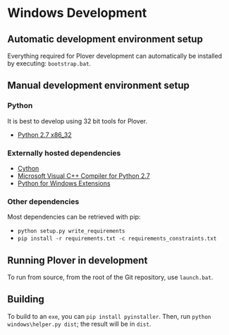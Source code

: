 # Windows Development

## Automatic development environment setup

Everything required for Plover development can automatically be installed by executing: `bootstrap.bat`.

## Manual development environment setup

### Python

It is best to develop using 32 bit tools for Plover.

- [Python 2.7 x86_32](https://www.python.org/downloads/windows/)

### Externally hosted dependencies

- [Cython](http://cython.org/)
- [Microsoft Visual C++ Compiler for Python 2.7](https://www.microsoft.com/en-us/download/details.aspx?id=44266)
- [Python for Windows Extensions](http://sourceforge.net/projects/pywin32/)

### Other dependencies

Most dependencies can be retrieved with pip:

- `python setup.py write_requirements`
- `pip install -r requirements.txt -c requirements_constraints.txt`

## Running Plover in development

To run from source, from the root of the Git repository, use `launch.bat`.

## Building

To build to an `exe`, you can `pip install pyinstaller`. Then, run `python windows\helper.py dist`; the result will be in `dist`.
